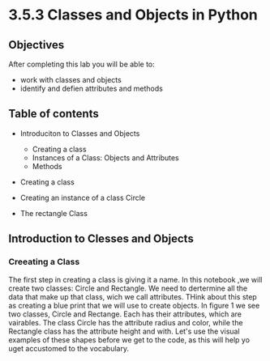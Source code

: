 # 3.5.3 Classes and Objects in Python

## Objectives

After completing this lab you will be able to:
- work with classes and objects
- identify and defien attributes and methods

## Table of contents

- Introduciton to Classes and Objects
	- Creating a class
	- Instances of a Class: Objects and Attributes
	- Methods

- Creating a class
- Creating an instance of a class Circle
- The rectangle Class

## Introduction to Clesses and Objects

### Creeating a Class

The first step in creating a class is giving it a name. In this notebook ,we will create two classes: Circle and Rectangle. We need to dertermine all the data that make up that class, wich we call attributes. THink about this step as creating a blue print that we will use to create objects. In figure 1 we see two classes, Circle and Rectange. Each has their attributes, which are vairables. The class Circle has the attribute radius and color, while the Rectangle class has the attribute height and with. Let's use the visual examples of these shapes before we get to the code, as this will help yo uget accustomed to the vocabulary.

